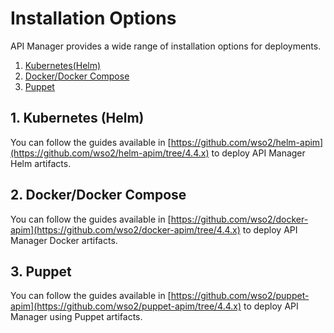 # Installation Options

API Manager provides a wide range of installation options for deployments.

1. [Kubernetes(Helm)](#1-kubernetes-helm)
2. [Docker/Docker Compose](#2-dockerdocker-compose)
3. [Puppet](#3-puppet)

## 1. Kubernetes (Helm)

You can follow the guides available in [https://github.com/wso2/helm-apim](https://github.com/wso2/helm-apim/tree/4.4.x) to deploy API Manager Helm artifacts.

## 2. Docker/Docker Compose

You can follow the guides available in [https://github.com/wso2/docker-apim](https://github.com/wso2/docker-apim/tree/4.4.x) to deploy API Manager Docker artifacts.

## 3. Puppet

You can follow the guides available in [https://github.com/wso2/puppet-apim](https://github.com/wso2/puppet-apim/tree/4.4.x) to deploy API Manager using Puppet artifacts.
